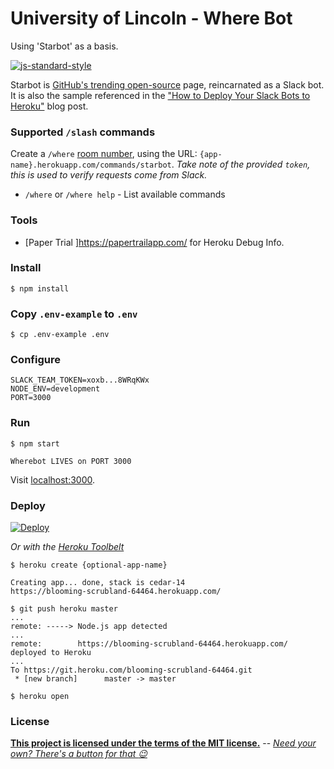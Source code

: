 # University of Lincoln - Where Bot

Using 'Starbot' as a basis.

[![js-standard-style](https://cdn.rawgit.com/feross/standard/master/badge.svg)](https://github.com/feross/standard)

Starbot is [GitHub's trending open-source](https://github.com/trending/) page, reincarnated as a Slack bot. It is also the sample referenced in the ["How to Deploy Your Slack Bots to Heroku"](https://blog.heroku.com/archives/2016/3/9/how-to-deploy-your-slack-bots-to-heroku) blog post.


### Supported `/slash` commands

Create a `/where` [room number](https://api.slack.com/slash-commands), using the URL: `{app-name}.herokuapp.com/commands/starbot`. *Take note of the provided `token`, this is used to verify requests come from Slack.*

- `/where` or `/where help` - List available commands

### Tools 

- [Paper Trial ]https://papertrailapp.com/ for Heroku Debug Info.

### Install

```shell
$ npm install
```

### Copy `.env-example` to `.env`

```shell
$ cp .env-example .env
```

### Configure

```shell
SLACK_TEAM_TOKEN=xoxb...8WRqKWx
NODE_ENV=development
PORT=3000
```
### Run

```shell
$ npm start

Wherebot LIVES on PORT 3000
```

Visit [localhost:3000](http://localhost:3000).

### Deploy

[![Deploy](https://www.herokucdn.com/deploy/button.svg)](https://heroku.com/deploy)

_Or with the [Heroku Toolbelt](https://toolbelt.heroku.com)_

```shell
$ heroku create {optional-app-name}

Creating app... done, stack is cedar-14
https://blooming-scrubland-64464.herokuapp.com/

$ git push heroku master
...
remote: -----> Node.js app detected
...
remote:        https://blooming-scrubland-64464.herokuapp.com/ deployed to Heroku
...
To https://git.heroku.com/blooming-scrubland-64464.git
 * [new branch]      master -> master

$ heroku open
```

### License

**[This project is licensed under the terms of the MIT license.](http://license-me.herokuapp.com)**
 -- [_Need your own? There's a button for that :wink:_](https://github.com/mattcreager/license)
